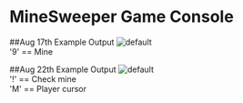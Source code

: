 # MineSweeper Game Console

##Aug 17th Example Output
![default](https://cloud.githubusercontent.com/assets/13383741/17726235/c39b4686-648c-11e6-9759-0231bdd7422f.JPG)	
'9' == Mine


##Aug 22th Example Output
![default](https://cloud.githubusercontent.com/assets/13383741/17855883/e30d15ee-68b5-11e6-97f1-0db805930d5b.JPG)	
'!' == Check mine	
'M' == Player cursor
